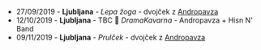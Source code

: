 * 27/09/2019 - **Ljubljana** - _Lepa žoga_ - dvojček z [Andropavza](https://www.facebook.com/andropavza/)
* 12/10/2019 -  **Ljubljana** - TBC 📣 _DramaKavarna_ - Andropavza + Hisn N' Band
* 09/11/2019 - **Ljubljana** - _Prulček_ - dvojček z [Andropavza](https://www.facebook.com/andropavza/)